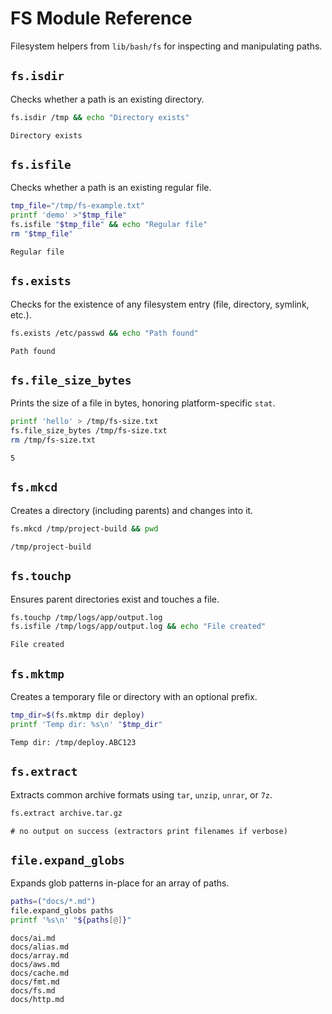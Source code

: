 # FS Module Reference

Filesystem helpers from `lib/bash/fs` for inspecting and manipulating paths.

## `fs.isdir`
Checks whether a path is an existing directory.

```bash
fs.isdir /tmp && echo "Directory exists"
```

```text
Directory exists
```

## `fs.isfile`
Checks whether a path is an existing regular file.

```bash
tmp_file="/tmp/fs-example.txt"
printf 'demo' >"$tmp_file"
fs.isfile "$tmp_file" && echo "Regular file"
rm "$tmp_file"
```

```text
Regular file
```

## `fs.exists`
Checks for the existence of any filesystem entry (file, directory, symlink, etc.).

```bash
fs.exists /etc/passwd && echo "Path found"
```

```text
Path found
```

## `fs.file_size_bytes`
Prints the size of a file in bytes, honoring platform-specific `stat`.

```bash
printf 'hello' > /tmp/fs-size.txt
fs.file_size_bytes /tmp/fs-size.txt
rm /tmp/fs-size.txt
```

```text
5
```

## `fs.mkcd`
Creates a directory (including parents) and changes into it.

```bash
fs.mkcd /tmp/project-build && pwd
```

```text
/tmp/project-build
```

## `fs.touchp`
Ensures parent directories exist and touches a file.

```bash
fs.touchp /tmp/logs/app/output.log
fs.isfile /tmp/logs/app/output.log && echo "File created"
```

```text
File created
```

## `fs.mktmp`
Creates a temporary file or directory with an optional prefix.

```bash
tmp_dir=$(fs.mktmp dir deploy)
printf 'Temp dir: %s\n' "$tmp_dir"
```

```text
Temp dir: /tmp/deploy.ABC123
```

## `fs.extract`
Extracts common archive formats using `tar`, `unzip`, `unrar`, or `7z`.

```bash
fs.extract archive.tar.gz
```

```text
# no output on success (extractors print filenames if verbose)
```

## `file.expand_globs`
Expands glob patterns in-place for an array of paths.

```bash
paths=("docs/*.md")
file.expand_globs paths
printf '%s\n' "${paths[@]}"
```

```text
docs/ai.md
docs/alias.md
docs/array.md
docs/aws.md
docs/cache.md
docs/fmt.md
docs/fs.md
docs/http.md
```
